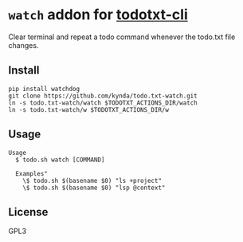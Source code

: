 # `watch` addon for [todotxt-cli]

Clear terminal and repeat a todo command whenever the todo.txt file changes.

## Install

```
pip install watchdog
git clone https://github.com/kynda/todo.txt-watch.git
ln -s todo.txt-watch/watch $TODOTXT_ACTIONS_DIR/watch
ln -s todo.txt-watch/w $TODOTXT_ACTIONS_DIR/w
```

## Usage

```
Usage
  $ todo.sh watch [COMMAND]
             
  Examples"
    \$ todo.sh $(basename $0) "ls +project"
    \$ todo.sh $(basename $0) "lsp @context"
```

## License
GPL3

[todotxt-cli]: https://github.com/todotxt/todotxt-cli
